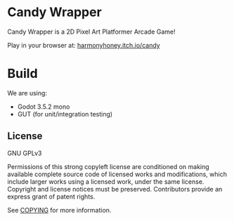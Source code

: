 # Candy Wrapper

Candy Wrapper is a 2D Pixel Art Platformer Arcade Game!

Play in your browser at: [harmonyhoney.itch.io/candy](https://harmonyhoney.itch.io/candy)

# Build
We are using:
- Godot 3.5.2 mono
- GUT (for unit/integration testing)

## License
GNU GPLv3

Permissions of this strong copyleft license are conditioned on making available complete source code of licensed works and modifications, which include larger works using a licensed work, under the same license. Copyright and license notices must be preserved. Contributors provide an express grant of patent rights.

See [COPYING](COPYING) for more information.
